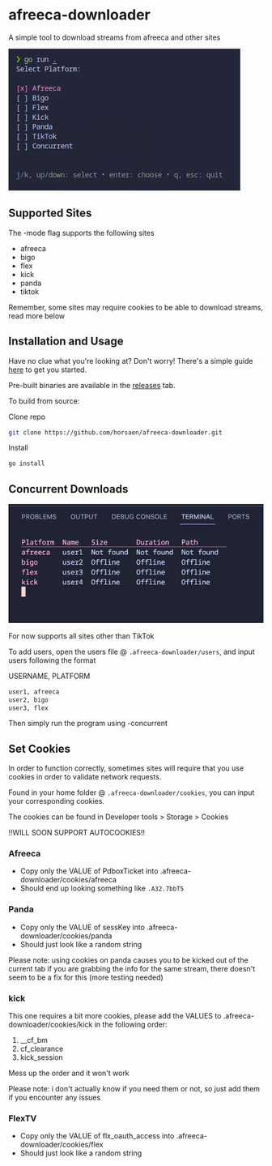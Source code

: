 # afreeca-downloader

A simple tool to download streams from afreeca and other sites

![tui screenshot](https://raw.githubusercontent.com/horsaen/imgstore/main/afreeca-downloader/tui.png)

## Supported Sites

The -mode flag supports the following sites

- afreeca
- bigo
- flex
- kick
- panda
- tiktok

Remember, some sites may require cookies to be able to download streams, read more below

## Installation and Usage

Have no clue what you're looking at? Don't worry! There's a simple guide [here](docs/getting-started.md) to get you started.

Pre-built binaries are available in the [releases](https://github.com/horsaen/afreeca-downloader/releases) tab.

To build from source:

Clone repo
```bash
git clone https://github.com/horsaen/afreeca-downloader.git
```

Install
```bash
go install
```

## Concurrent Downloads

![concurrent screenshot](https://raw.githubusercontent.com/horsaen/imgstore/main/afreeca-downloader/concurrent.png)

For now supports all sites other than TikTok

To add users, open the users file @ `.afreeca-downloader/users`, and input users following the format

USERNAME, PLATFORM

```
user1, afreeca
user2, bigo
user3, flex
```

Then simply run the program using -concurrent

## Set Cookies

In order to function correctly, sometimes sites will require that you use cookies in order to validate network requests.

Found in your home folder @ `.afreeca-downloader/cookies`, you can input your corresponding cookies.

The cookies can be found in Developer tools > Storage > Cookies

!!WILL SOON SUPPORT AUTOCOOKIES!!

### Afreeca

- Copy only the VALUE of PdboxTicket into .afreeca-downloader/cookies/afreeca
- Should end up looking something like ``.A32.7bbT5``

### Panda

- Copy only the VALUE of sessKey into .afreeca-downloader/cookies/panda
- Should just look like a random string

Please note: using cookies on panda causes you to be kicked out of the current tab if you are grabbing the info for the same stream, there doesn't seem to be a fix for this (more testing needed)

### kick
This one requires a bit more cookies, please add the VALUES to .afreeca-downloader/cookies/kick in the following order:

1. __cf_bm
2. cf_clearance
3. kick_session

Mess up the order and it won't work

Please note: i don't actually know if you need them or not, so just add them if you encounter any issues

### FlexTV
- Copy only the VALUE of flx_oauth_access into .afreeca-downloader/cookies/flex
- Should just look like a random string